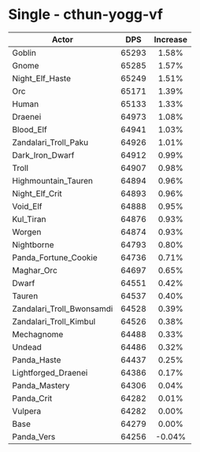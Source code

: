 # Single - cthun-yogg-vf
| Actor | DPS | Increase |
|---|:---:|:---:|
|Goblin|65293|1.58%|
|Gnome|65285|1.57%|
|Night_Elf_Haste|65249|1.51%|
|Orc|65171|1.39%|
|Human|65133|1.33%|
|Draenei|64973|1.08%|
|Blood_Elf|64941|1.03%|
|Zandalari_Troll_Paku|64926|1.01%|
|Dark_Iron_Dwarf|64912|0.99%|
|Troll|64907|0.98%|
|Highmountain_Tauren|64894|0.96%|
|Night_Elf_Crit|64893|0.96%|
|Void_Elf|64888|0.95%|
|Kul_Tiran|64876|0.93%|
|Worgen|64874|0.93%|
|Nightborne|64793|0.80%|
|Panda_Fortune_Cookie|64736|0.71%|
|Maghar_Orc|64697|0.65%|
|Dwarf|64551|0.42%|
|Tauren|64537|0.40%|
|Zandalari_Troll_Bwonsamdi|64528|0.39%|
|Zandalari_Troll_Kimbul|64526|0.38%|
|Mechagnome|64488|0.33%|
|Undead|64486|0.32%|
|Panda_Haste|64437|0.25%|
|Lightforged_Draenei|64386|0.17%|
|Panda_Mastery|64306|0.04%|
|Panda_Crit|64282|0.01%|
|Vulpera|64282|0.00%|
|Base|64279|0.00%|
|Panda_Vers|64256|-0.04%|
